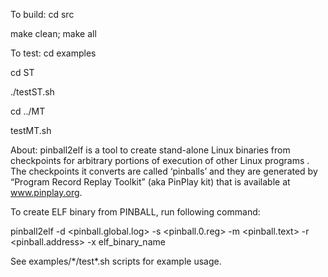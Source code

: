 To build:
 cd src
 
 make clean; make all

To test:
  cd examples
  
   cd ST
   
 ./testST.sh
 
 cd ../MT
 
 testMT.sh 

About:
pinball2elf is a tool to create stand-alone Linux binaries from checkpoints for arbitrary portions of execution of other Linux programs . The checkpoints it converts are called ‘pinballs’ and they are generated by “Program Record Replay Toolkit” (aka PinPlay kit) that is available at www.pinplay.org.

To create ELF binary from PINBALL, run following command:

   pinball2elf -d <pinball.global.log> -s <pinball.0.reg> -m <pinball.text> -r <pinball.address> -x elf_binary_name

See examples/\*/test\*.sh scripts for example usage.
